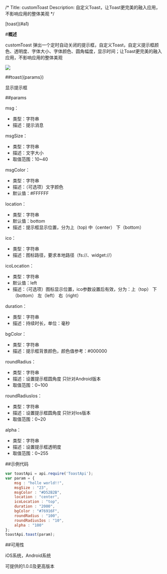 /*
Title: customToast
Description: 自定义Toast，让Toast更完美的融入应用，不影响应用的整体美观
*/
<div class="outline">
[toast](#a1)
</div>


#**概述**

customToast 弹出一个定时自动关闭的提示框，自定义Toast，自定义提示框颜色、透明度、字体大小、字体颜色、圆角幅度，显示时间；让Toast更完美的融入应用，不影响应用的整体美观

![](/img/docImage/customToast.jpg)

##toast({params})

显示提示框

##params

msg：

- 类型：字符串
- 描述：提示消息

msgSize：

- 类型：字符串
- 描述：文字大小
- 取值范围：10~40

msgColor：

- 类型：字符串
- 描述：（可选项）文字颜色
- 默认值：#FFFFFF

location：

- 类型：字符串
- 默认值：bottom
- 描述：提示框显示位置，分为上（top) 中（center） 下（bottom）

ico：

- 类型：字符串
- 描述：图标路径，要求本地路径（fs://、widget://）

icoLocation：

- 类型：字符串
- 默认值：left
- 描述：（可选项）图标显示位置，ico参数设置后有效，分为：上（top） 下（bottom） 左（left） 右（right）

duration：

- 类型：字符串
- 描述：持续时长，单位：毫秒

bgColor：

- 类型：字符串
- 描述：提示框背景颜色，颜色值参考：#000000

roundRadius：

- 类型：字符串
- 描述：设置提示框圆角度  只针对Android版本
- 取值范围：0~100

roundRadiusIos：

- 类型：字符串
- 描述：设置提示框圆角度  只针对Ios版本
- 取值范围：0~20

alpha：

- 类型：字符串
- 描述：设置提示框透明度
- 取值范围：0~255

##示例代码

```js
var toastApi = api.require('ToastApi');
var param = {
	msg : "holle world!!",
	msgSize : "23",
	msgColor : "#D52B2B",
	location : "center",
	icoLocation : "top",
	duration : "2000",
	bgColor : "#76916F",
	roundRadius : "100",
	roundRadiusIos : "10",
	alpha : "100"
};
toastApi.toast(param);
```

##可用性

iOS系统，Android系统

可提供的1.0.0及更高版本